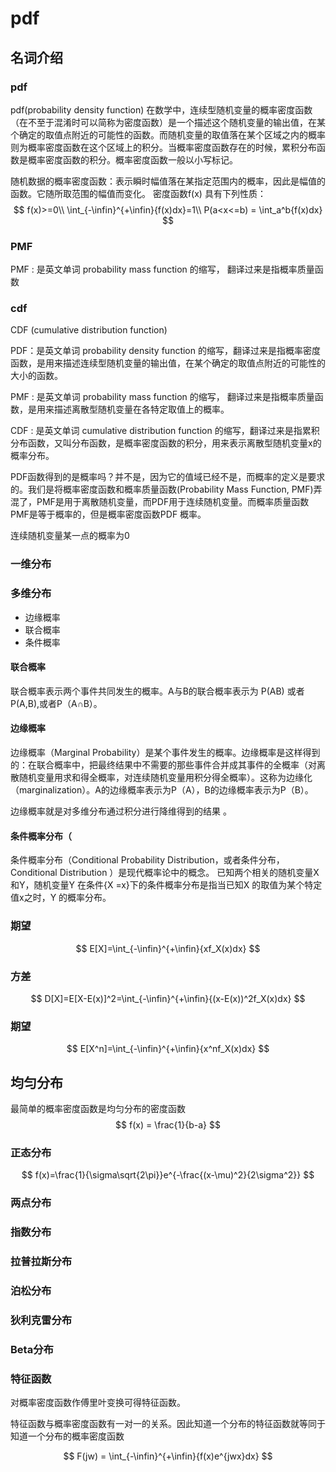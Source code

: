# pdf


## 名词介绍

### pdf
pdf(probability density function)
在数学中，连续型随机变量的概率密度函数（在不至于混淆时可以简称为密度函数）是一个描述这个随机变量的输出值，在某个确定的取值点附近的可能性的函数。而随机变量的取值落在某个区域之内的概率则为概率密度函数在这个区域上的积分。当概率密度函数存在的时候，累积分布函数是概率密度函数的积分。概率密度函数一般以小写标记。

随机数据的概率密度函数：表示瞬时幅值落在某指定范围内的概率，因此是幅值的函数。它随所取范围的幅值而变化。
密度函数f(x) 具有下列性质：
$$
f(x)>=0\\
\int_{-\infin}^{+\infin}{f(x)dx}=1\\
P(a<x<=b) = \int_a^b{f(x)dx}
$$

### PMF
PMF : 是英文单词 probability mass function 的缩写， 翻译过来是指概率质量函数
### cdf
CDF (cumulative distribution function)

PDF：是英文单词 probability density function 的缩写，翻译过来是指概率密度函数，是用来描述连续型随机变量的输出值，在某个确定的取值点附近的可能性的大小的函数。

PMF : 是英文单词 probability mass function 的缩写， 翻译过来是指概率质量函数，是用来描述离散型随机变量在各特定取值上的概率。

CDF : 是英文单词 cumulative distribution function 的缩写，翻译过来是指累积分布函数，又叫分布函数，是概率密度函数的积分，用来表示离散型随机变量x的概率分布。

PDF函数得到的是概率吗？并不是，因为它的值域已经不是，而概率的定义是要求的。我们是将概率密度函数和概率质量函数(Probability Mass Function, PMF)弄混了，PMF是用于离散随机变量，而PDF用于连续随机变量。而概率质量函数PMF是等于概率的，但是概率密度函数PDF  概率。

连续随机变量某一点的概率为0


### 一维分布

### 多维分布

- 边缘概率
- 联合概率
- 条件概率


#### 联合概率
联合概率表示两个事件共同发生的概率。A与B的联合概率表示为 P(AB) 或者P(A,B),或者P（A∩B）。
#### 边缘概率
边缘概率（Marginal Probability）是某个事件发生的概率。边缘概率是这样得到的：在联合概率中，把最终结果中不需要的那些事件合并成其事件的全概率（对离散随机变量用求和得全概率，对连续随机变量用积分得全概率）。这称为边缘化（marginalization）。A的边缘概率表示为P（A），B的边缘概率表示为P（B）。

边缘概率就是对多维分布通过积分进行降维得到的结果 。

#### 条件概率分布（
条件概率分布（Conditional Probability Distribution，或者条件分布，Conditional Distribution ）是现代概率论中的概念。 已知两个相关的随机变量X 和Y，随机变量Y 在条件{X =x}下的条件概率分布是指当已知X 的取值为某个特定值x之时，Y 的概率分布。


### 期望
$$
E[X]=\int_{-\infin}^{+\infin}{xf_X(x)dx}
$$
### 方差
$$
D[X]=E[X-E(x)]^2=\int_{-\infin}^{+\infin}{(x-E(x))^2f_X(x)dx}
$$
### 期望
$$
E[X^n]=\int_{-\infin}^{+\infin}{x^nf_X(x)dx}
$$
## 均匀分布
最简单的概率密度函数是均匀分布的密度函数
$$
f(x) = \frac{1}{b-a}
$$
### 正态分布
$$
f(x)=\frac{1}{\sigma\sqrt{2\pi}}e^{-\frac{(x-\mu)^2}{2\sigma^2}}
$$

### 两点分布
### 指数分布
### 拉普拉斯分布
### 泊松分布

### 狄利克雷分布

### Beta分布

### 特征函数
对概率密度函数作傅里叶变换可得特征函数。

特征函数与概率密度函数有一对一的关系。因此知道一个分布的特征函数就等同于知道一个分布的概率密度函数

$$
F(jw) = \int_{-\infin}^{+\infin}{f(x)e^{jwx}dx}
$$
